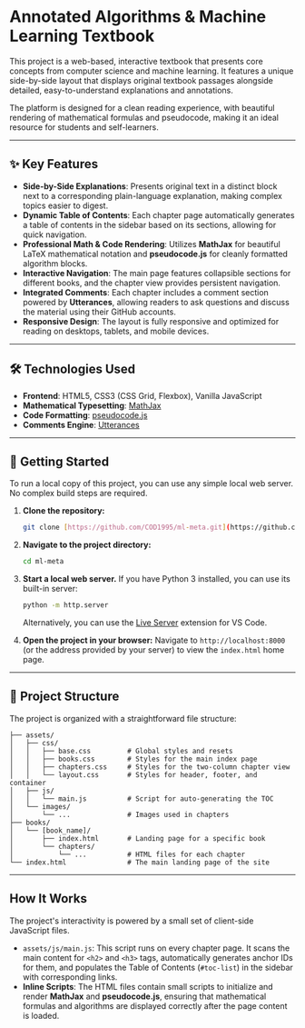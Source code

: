 # Annotated Algorithms & Machine Learning Textbook

This project is a web-based, interactive textbook that presents core concepts from computer science and machine learning. It features a unique side-by-side layout that displays original textbook passages alongside detailed, easy-to-understand explanations and annotations.

The platform is designed for a clean reading experience, with beautiful rendering of mathematical formulas and pseudocode, making it an ideal resource for students and self-learners.

---

## ✨ Key Features

* **Side-by-Side Explanations**: Presents original text in a distinct block next to a corresponding plain-language explanation, making complex topics easier to digest.
* **Dynamic Table of Contents**: Each chapter page automatically generates a table of contents in the sidebar based on its sections, allowing for quick navigation.
* **Professional Math & Code Rendering**: Utilizes **MathJax** for beautiful LaTeX mathematical notation and **pseudocode.js** for cleanly formatted algorithm blocks.
* **Interactive Navigation**: The main page features collapsible sections for different books, and the chapter view provides persistent navigation.
* **Integrated Comments**: Each chapter includes a comment section powered by **Utterances**, allowing readers to ask questions and discuss the material using their GitHub accounts.
* **Responsive Design**: The layout is fully responsive and optimized for reading on desktops, tablets, and mobile devices.

---

## 🛠️ Technologies Used

* **Frontend**: HTML5, CSS3 (CSS Grid, Flexbox), Vanilla JavaScript
* **Mathematical Typesetting**: [MathJax](https://www.mathjax.org/)
* **Code Formatting**: [pseudocode.js](https://github.com/SaswatPadhi/pseudocode.js)
* **Comments Engine**: [Utterances](https://utteranc.es/)

---

## 🚀 Getting Started

To run a local copy of this project, you can use any simple local web server. No complex build steps are required.

1.  **Clone the repository:**
    ```sh
    git clone [https://github.com/COD1995/ml-meta.git](https://github.com/COD1995/ml-meta.git)
    ```

2.  **Navigate to the project directory:**
    ```sh
    cd ml-meta
    ```

3.  **Start a local web server.**
    If you have Python 3 installed, you can use its built-in server:
    ```sh
    python -m http.server
    ```
    Alternatively, you can use the [Live Server](https://marketplace.visualstudio.com/items?itemName=ritwickdey.LiveServer) extension for VS Code.

4.  **Open the project in your browser:**
    Navigate to `http://localhost:8000` (or the address provided by your server) to view the `index.html` home page.

---

## 📂 Project Structure

The project is organized with a straightforward file structure:

```
├── assets/
│   ├── css/
│   │   ├── base.css         # Global styles and resets
│   │   ├── books.css        # Styles for the main index page
│   │   ├── chapters.css     # Styles for the two-column chapter view
│   │   └── layout.css       # Styles for header, footer, and container
│   ├── js/
│   │   └── main.js          # Script for auto-generating the TOC
│   └── images/
│       └── ...              # Images used in chapters
├── books/
│   └── [book_name]/
│       ├── index.html       # Landing page for a specific book
│       └── chapters/
│           └── ...          # HTML files for each chapter
└── index.html               # The main landing page of the site

```
---

## How It Works

The project's interactivity is powered by a small set of client-side JavaScript files.

* `assets/js/main.js`: This script runs on every chapter page. It scans the main content for `<h2>` and `<h3>` tags, automatically generates anchor IDs for them, and populates the Table of Contents (`#toc-list`) in the sidebar with corresponding links.
* **Inline Scripts**: The HTML files contain small scripts to initialize and render **MathJax** and **pseudocode.js**, ensuring that mathematical formulas and algorithms are displayed correctly after the page content is loaded.
